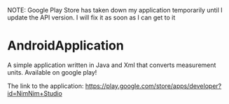NOTE: Google Play Store has taken down my application temporarily until I update the API version. I will fix it as soon as I can get to it


# AndroidApplication
A simple application written in Java and Xml that converts measurement units.
Available on google play!

The link to the application:
https://play.google.com/store/apps/developer?id=NimNim+Studio
